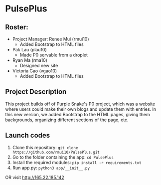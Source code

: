 # PulsePlus

## Roster:
* Project Manager: Renee Mui (rmui10)
  - Added Bootstrap to HTML files
* Pak Lau (plau10)
  - Made P0 servable from a droplet
* Ryan Ma (rma10)
  - Designed new site
* Victoria Gao (vgao10)
  - Added Bootstrap to HTML files
  
## Project Description
This project builds off of Purple Snake's P0 project, which was a website where users could make their own blogs and update them with entries. In this new version, we added Bootstrap to the HTML pages, giving them backgrounds, organizing different sections of the page, etc.

## Launch codes
1. Clone this repository:
`git clone https://github.com/rmui10/PulsePlus.git`
2. Go to the folder containing the app:
`cd PulsePlus`
3. Install the required modules:
`pip install -r requirements.txt`
4. Run app.py:
`python3 app/__init__.py`

OR visit http://165.22.185.142
